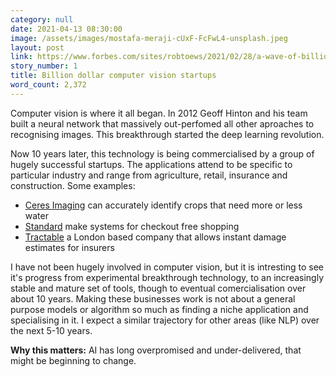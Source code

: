 ```yaml
---
category: null
date: 2021-04-13 08:30:00
image: /assets/images/mostafa-meraji-cUxF-FcFwL4-unsplash.jpeg
layout: post
link: https://www.forbes.com/sites/robtoews/2021/02/28/a-wave-of-billion-dollar-computer-vision-startups-is-coming
story_number: 1
title: Billion dollar computer vision startups
word_count: 2,372
---
```


Computer vision is where it all began. In 2012 Geoff Hinton and his team built a neural network that massively out-perfomed all other aproaches to recognising images. This breakthrough started the deep learning revolution.

Now 10 years later, this technology is being commercialised by a group of hugely successful startups. The applications attend to be specific to particular industry and range from agriculture, retail, insurance and construction. Some examples:

 - [Ceres Imaging]( https://www.ceresimaging.net/) can accurately identify crops that need more or less water
 - [Standard](https://standard.ai/) make systems for checkout free shopping
 - [Tractable](https://tractable.ai/) a London based company that allows instant damage estimates for insurers

I have not been hugely involved in computer vision, but it is intresting to see it's progress from experimental breakthrough technology, to an increasingly stable and mature  set of tools, though to eventual comercialisation over about 10 years. Making these businesses work is not about a general purpose models or algorithm so much as finding a niche application and specialising in it. I expect a similar trajectory for other areas (like NLP) over the next 5-10 years. 

**Why this matters:** AI has long overpromised and under-delivered, that might be beginning to change.

